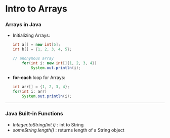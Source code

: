 # Intro to Arrays

### Arrays in Java
- Initializing Arrays:
    ```java
    int a[] = new int[5];
    int b[] = {1, 2, 3, 4, 5};

    // anonymous array
        for(int i: new int[]{1, 2, 3, 4})
            System.out.println(i);
    ```

- **for-each** loop for Arrays:
    ```java
    int arr[] = {1, 2, 3, 4};
    for(int i: arr)
        System.out.println(i);
    ```


---

### Java Built-in Functions
- _Integer.toString(int i)_ : int to String
- _someString.length()_ : returns length of a String object
